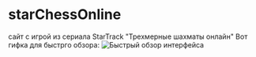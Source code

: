 # starChessOnline
сайт с игрой из сериала StarTrack "Трехмерные шахматы онлайн"
Вот гифка для быстрго обзора:
![Быстрый обзор интерфейса]([Интерфейс.gif](https://github.com/Hiddenviki/starChessOnline/blob/59436b8a04ba1251363f63fccfd65e548d01a1e5/%D0%98%D0%BD%D1%82%D0%B5%D1%80%D1%84%D0%B5%D0%B8%CC%86%D1%81.gif)https://github.com/Hiddenviki/starChessOnline/blob/59436b8a04ba1251363f63fccfd65e548d01a1e5/%D0%98%D0%BD%D1%82%D0%B5%D1%80%D1%84%D0%B5%D0%B8%CC%86%D1%81.gif)
